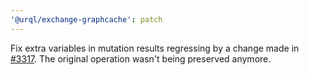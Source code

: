 ```yaml
---
'@urql/exchange-graphcache': patch
---
```


Fix extra variables in mutation results regressing by a change made in [#3317](https://github.com/urql-graphql/urql/pull/3317). The original operation wasn't being preserved anymore.
